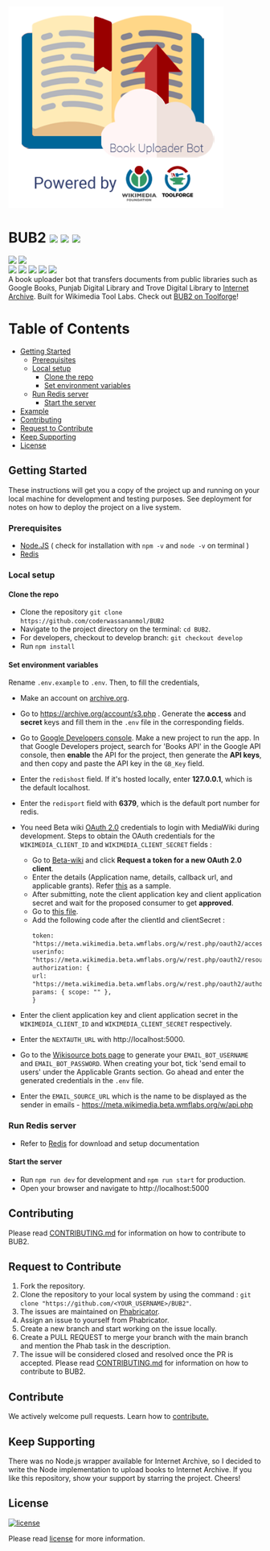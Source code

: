 <img src="public/assets/bub2.png" height="400px">

# BUB2 ![](https://img.shields.io/github/forks/coderwassananmol/BUB2?style=social) ![](https://img.shields.io/github/stars/coderwassananmol/BUB2?style=social) ![](https://img.shields.io/github/watchers/coderwassananmol/BUB2?style=social) <br>

![](https://img.shields.io/github/repo-size/coderwassananmol/BUB) ![](https://img.shields.io/github/license/coderwassananmol/BUB2?color=red)<br>
![](https://img.shields.io/github/issues/coderwassananmol/BUB2?color=green) ![](https://img.shields.io/github/issues-pr/coderwassananmol/BUB2?color=green) ![](https://img.shields.io/github/downloads/coderwassananmol/BUB2/total) ![](https://img.shields.io/github/last-commit/coderwassananmol/BUB2) ![](https://img.shields.io/github/contributors/coderwassananmol/BUB2)<br>
A book uploader bot that transfers documents from public libraries such as Google Books, Punjab Digital Library and Trove Digital Library to [Internet Archive](https://archive.org). Built for Wikimedia Tool Labs. Check out [BUB2 on Toolforge](https://bub2.toolforge.org)!

# Table of Contents

- [Getting Started](#getting-started)
  -  [Prerequisites](#prerequisites)
  - [Local setup](#local-setup)
    - [Clone the repo](#clone-the-repo)
    - [Set environment variables](#set-environment-variables)
  - [Run Redis server](#run-redis-server)
    - [Start the server](#start-the-server)
- [Example](#example)
- [Contributing](#contributing)
- [Request to Contribute](#request-to-contribute)
- [Keep Supporting](#keep-supporting)
- [License](#license)

<a id="gettingStarted"></a>
## Getting Started

These instructions will get you a copy of the project up and running on your local machine for development and testing purposes. See deployment for notes on how to deploy the project on a live system.

<a id="prerequisites"></a>
### Prerequisites

- [Node.JS](https://nodejs.org/en/download/) ( check for installation with `npm -v` and `node -v` on terminal )
- [Redis](https://redis.io/)

<a id="localSetup"></a>
### Local setup

<a id="cloneTheRepo"></a>
#### Clone the repo

- Clone the repository `git clone https://github.com/coderwassananmol/BUB2`
- Navigate to the project directory on the terminal: `cd BUB2`.
- For developers, checkout to develop branch: `git checkout develop`
- Run `npm install`

<a id="setEnvironmentVariables"></a>
#### Set environment variables

Rename `.env.example` to `.env`. Then, to fill the credentials,

- Make an account on [archive.org](https://archive.org).
- Go to https://archive.org/account/s3.php . Generate the **access** and **secret** keys and fill
  them in the `.env` file in the corresponding fields.
- Go to [Google Developers console](https://console.developers.google.com/getting-started). Make a new project to run the app. In that Google Developers project, search for 'Books API' in the Google API console, then **enable** the API for the project, then generate the **API keys**, and then copy and paste the API key in the `GB_Key` field.
- Enter the `redishost` field. If it's hosted locally, enter **127.0.0.1**, which is the default localhost.
- Enter the `redisport` field with **6379**, which is the default port number for redis.
  
- You need Beta wiki [OAuth 2.0](https://oauth.net/2/) credentials to login with MediaWiki during development. Steps to obtain the OAuth credentials for the `WIKIMEDIA_CLIENT_ID` and `WIKIMEDIA_CLIENT_SECRET` fields :
  - Go to [Beta-wiki](https://meta.wikimedia.beta.wmflabs.org/wiki/Special:OAuthConsumerRegistration) and click **Request a token for a new OAuth 2.0 client**.
  - Enter the details (Application name, details, callback url, and applicable grants). Refer [this](https://meta.wikimedia.beta.wmflabs.org/wiki/Special:OAuthListConsumers/view/e70de440468d7140914e4a57e3660cf2) as a sample.
  - After submitting, note the client application key and client application secret and wait for the proposed consumer to get **approved**.
  - Go to [this file](pages/api/auth/[...nextauth].js). 
  - Add the following code after the clientId and clientSecret :
      ```
      token: "https://meta.wikimedia.beta.wmflabs.org/w/rest.php/oauth2/access_token",
      userinfo: "https://meta.wikimedia.beta.wmflabs.org/w/rest.php/oauth2/resource/profile",
      authorization: {
      url: "https://meta.wikimedia.beta.wmflabs.org/w/rest.php/oauth2/authorize",
      params: { scope: "" },
      }
      ```
- Enter the client application key and client application secret in the `WIKIMEDIA_CLIENT_ID` and `WIKIMEDIA_CLIENT_SECRET` respectively.
- Enter the `NEXTAUTH_URL` with http://localhost:5000.
- Go to the [Wikisource bots page](https://meta.wikimedia.beta.wmflabs.org/wiki/Special:BotPasswords) to generate your `EMAIL_BOT_USERNAME` and `EMAIL_BOT_PASSWORD`. When creating your bot, tick 'send email to users' under the Applicable Grants section. Go ahead and enter the generated credentials in the `.env` file.
- Enter the `EMAIL_SOURCE_URL` which is the name to be displayed as the sender in emails - https://meta.wikimedia.beta.wmflabs.org/w/api.php
<a id="runRedisServer"></a>
### Run Redis server

- Refer to [Redis](https://redis.io/download) for download and setup documentation

<a id="startTheServer"></a>
#### Start the server

- Run `npm run dev` for development and `npm run start` for production.
- Open your browser and navigate to http://localhost:5000

<a id="contributing"></a>
## Contributing

Please read [CONTRIBUTING.md](CONTRIBUTING.md) for information on how to contribute to BUB2.

<a id="requestToContribute"></a>
## Request to Contribute
1. Fork the repository.
2. Clone the repository to your local system by using the command : `git clone "https://github.com/<YOUR_USERNAME>/BUB2"`. 
3. The issues are maintained on [Phabricator](https://phabricator.wikimedia.org/maniphest/?project=PHID-PROJ-wnkiea2sihld2xlpq527&statuses=open()&group=none&order=newest#R).
4. Assign an issue to yourself from Phabricator.
5. Create a new branch and start working on the issue locally.
6. Create a PULL REQUEST to merge your branch with the main branch and mention the Phab task in the description.
7. The issue will be considered closed and resolved once the PR is accepted. 
Please read [CONTRIBUTING.md](CONTRIBUTING.md) for information on how to contribute to BUB2.

<a id="keepSupporting"></a>
## Contribute
We actively welcome pull requests. Learn how to [contribute.](CONTRIBUTING.md)
## Keep Supporting

There was no Node.js wrapper available for Internet Archive, so I decided to write the Node implementation to upload books to Internet Archive. If you like this repository, show your support by starring the project. Cheers!

<a id="license"></a>
## License
[![license](https://img.shields.io/github/license/DAVFoundation/captain-n3m0.svg?style=flat-square)](https://github.com/coderwassananmol/BUB2/blob/develop/LICENSE.md)
 
 Please read [license](https://github.com/coderwassananmol/BUB2/blob/develop/LICENSE.md) for more information.
